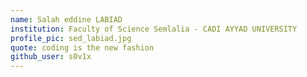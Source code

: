 ```yaml
---
name: Salah eddine LABIAD
institution: Faculty of Science Semlalia - CADI AYYAD UNIVERSITY
profile_pic: sed_labiad.jpg 
quote: coding is the new fashion
github_user: s0v1x
---
```

